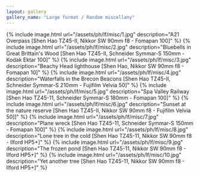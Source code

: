 ```yaml
---
layout: gallery
gallery_name: "Large format / Random miscellany"
---
```


{% include image.html url="/assets/ph/lf/misc/1.jpg" description="A21 Overpass [Shen Hao TZ45-II, Nikkor SW 90mm f8 - Fomapan 100]" %}
{% include image.html url="/assets/ph/lf/misc/2.jpg" description="Bluebells in Great Brittain's Wood [Shen Hao TZ45-II, Schneider Symmar-S 150mm - Kodak Ektar 100]" %}
{% include image.html url="/assets/ph/lf/misc/3.jpg" description="Beachy Head lighthouse [Shen Hao, Nikkor SW 90mm f8 - Fomapan 10]" %}
{% include image.html url="/assets/ph/lf/misc/4.jpg" description="Waterfalls in the Brecon Beacons [Shen Hao TZ45-II, Schneider Symmar-S 210mm - Fujifilm Velvia 50]" %}
{% include image.html url="/assets/ph/lf/misc/5.jpg" description="Spa Valley Railway [Shen Hao TZ45-11, Schneider Symmar-S 180mm - Fomapan 100]" %}
{% include image.html url="/assets/ph/lf/misc/6.jpg" description="Sunset at the nature reserve [Shen Hao TZ45-II, Nikkor SW 90mm f8 - Fujifilm Velvia 50]]" %}
{% include image.html url="/assets/ph/lf/misc/7.jpg" description="Plane wreck [Shen Hao TZ45-11, Schneider Symmar-S 150mm - Fomapan 100]" %}
{% include image.html url="/assets/ph/lf/misc/8.jpg" description="Lone tree in the cold [Shen Hao TZ45-11, Nikkor SW 90mm f8 - Ilford HP5+]" %}
{% include image.html url="/assets/ph/lf/misc/9.jpg" description="The frozen pond [Shen Hao TZ45-11, Nikkor SW 90mm f8 - Ilford HP5+]" %}
{% include image.html url="/assets/ph/lf/misc/10.jpg" description="Yet another tree [Shen Hao TZ45-11, Nikkor SW 90mm f8 - Ilford HP5+]" %}

